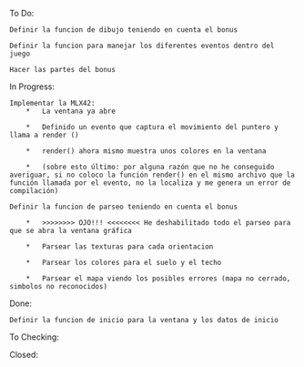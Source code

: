 To Do:

	Definir la funcion de dibujo teniendo en cuenta el bonus

	Definir la funcion para manejar los diferentes eventos dentro del juego

	Hacer las partes del bonus

In Progress:

	Implementar la MLX42:
		*	La ventana ya abre

		*	Definido un evento que captura el movimiento del puntero y llama a render ()

		*	render() ahora mismo muestra unos colores en la ventana

		*	(sobre esto último: por alguna razón que no he conseguido averiguar, si no coloco la función render() en el mismo archivo que la función llamada por el evento, no la localiza y me genera un error de compilación)

	Definir la funcion de parseo teniendo en cuenta el bonus
	
		*	>>>>>>>> OJO!!! <<<<<<<< He deshabilitado todo el parseo para que se abra la ventana gráfica

		* 	Parsear las texturas para cada orientacion  
		
		* 	Parsear los colores para el suelo y el techo
		
		* 	Parsear el mapa viendo los posibles errores (mapa no cerrado, simbolos no reconocidos)

Done:

	Definir la funcion de inicio para la ventana y los datos de inicio

To Checking:

Closed: